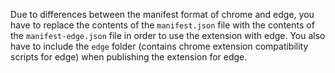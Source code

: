 Due to differences between the manifest format of chrome and edge, you have to replace the contents of the `manifest.json` file with the contents of the `manifest-edge.json` file in order to use the extension with edge. You also have to include the `edge` folder (contains chrome extension compatibility scripts for edge) when publishing the extension for edge.